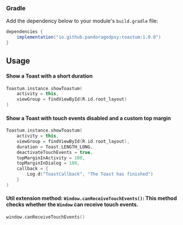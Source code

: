 ### Gradle

Add the dependency below to your module's `build.gradle` file:

```gradle
dependencies {
    implementation("io.github.pandoragodpsy:toastum:1.0.0")
}
```

## Usage

#### Show a Toast with a short duration

```kotlin
Toastum.instance.showToastum(
    activity = this,
    viewGroup = findViewById(R.id.root_layout)
)
````

#### Show a Toast with touch events disabled and a custom top margin

```kotlin
Toastum.instance.showToastum(
    activity = this,
    viewGroup = findViewById(R.id.root_layout),
    duration = Toast.LENGTH_LONG,
    deactivateTouchEvents = true,
    topMarginInActivity = 100,
    topMarginInDialog = 100,
    callback = {
        Log.d("ToastCallback", "The Toast has finished")
    }
)
````

#### Util extension method: `Window.canReceiveTouchEvents()`: This method checks whether the `Window` can receive touch events.

```kotlin
window.canReceiveTouchEvents()
````